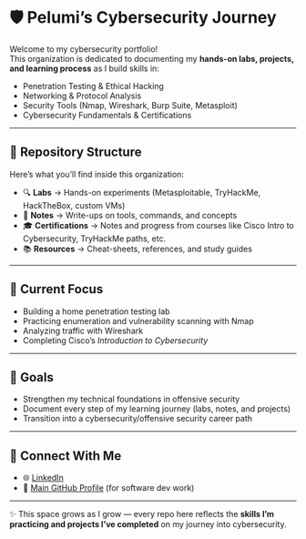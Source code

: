 # 🛡️ Pelumi’s Cybersecurity Journey  

Welcome to my cybersecurity portfolio!  
This organization is dedicated to documenting my **hands-on labs, projects, and learning process** as I build skills in:  
- Penetration Testing & Ethical Hacking  
- Networking & Protocol Analysis  
- Security Tools (Nmap, Wireshark, Burp Suite, Metasploit)  
- Cybersecurity Fundamentals & Certifications  

---

## 📂 Repository Structure  
Here’s what you’ll find inside this organization:  

- 🔍 **Labs** → Hands-on experiments (Metasploitable, TryHackMe, HackTheBox, custom VMs)  
- 📝 **Notes** → Write-ups on tools, commands, and concepts  
- 🎓 **Certifications** → Notes and progress from courses like Cisco Intro to Cybersecurity, TryHackMe paths, etc.  
- 📚 **Resources** → Cheat-sheets, references, and study guides  

---

## 🚀 Current Focus  
- Building a home penetration testing lab  
- Practicing enumeration and vulnerability scanning with Nmap  
- Analyzing traffic with Wireshark  
- Completing Cisco’s *Introduction to Cybersecurity*  

---

## 🎯 Goals  
- Strengthen my technical foundations in offensive security  
- Document every step of my learning journey (labs, notes, and projects)  
- Transition into a cybersecurity/offensive security career path  

---

## 🤝 Connect With Me  
- 🌐 [LinkedIn](https://linkedin.com/in/your-link-here)  
- 📂 [Main GitHub Profile](https://github.com/your-dev-profile) (for software dev work)  

---

✨ This space grows as I grow — every repo here reflects the **skills I’m practicing and projects I’ve completed** on my journey into cybersecurity.  
